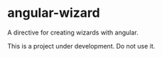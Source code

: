 # angular-wizard
A directive for creating wizards with angular.

This is a project under development. Do not use it.
